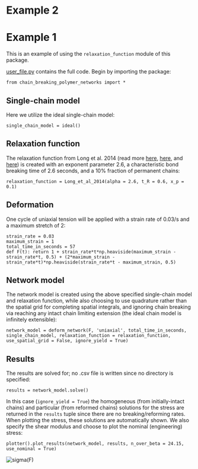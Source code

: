 # Example 2

# Example 1

This is an example of using the `relaxation_function` module of this package.

[user_file.py](user_file.py) contains the full code. Begin by importing the package:

	from chain_breaking_polymer_networks import *
	
## Single-chain model

Here we utilize the ideal single-chain model:

	single_chain_model = ideal()
	
## Relaxation function

The relaxation function from Long et al. 2014 (read more [here](https://dx.doi.org/10.1021/ma501290h), [here](https://dx.doi.org/10.1021/acs.macromol.6b00421), and [here](https://arxiv.org/abs/2104.08866)) is created with an exponent parameter 2.6, a characteristic bond breaking time of 2.6 seconds, and a 10% fraction of permanent chains:

	relaxation_function = Long_et_al_2014(alpha = 2.6, t_R = 0.6, x_p = 0.1)

## Deformation

One cycle of uniaxial tension will be applied with a strain rate of 0.03/s and a maximum stretch of 2:

	strain_rate = 0.03
	maximum_strain = 1
	total_time_in_seconds = 57
	def F(t): return 1 + strain_rate*t*np.heaviside(maximum_strain - strain_rate*t, 0.5) + (2*maximum_strain - strain_rate*t)*np.heaviside(strain_rate*t - maximum_strain, 0.5)

## Network model

The network model is created using the above specified single-chain model and relaxation function, while also choosing to use quadrature rather than the spatial grid for completing spatial integrals, and ignoring chain breaking via reaching any intact chain limiting extension (the ideal chain model is infinitely extensible):

	network_model = deform_network(F, 'uniaxial', total_time_in_seconds, single_chain_model, relaxation_function = relaxation_function, use_spatial_grid = False, ignore_yield = True)
		
## Results
	
The results are solved for; no .csv file is written since no directory is specified:
	
	results = network_model.solve()

In this case (`ignore_yield = True`) the homogeneous (from initially-intact chains) and particular (from reformed chains) solutions for the stress are returned in the `results` tuple since there are no breaking/reforming rates. When plotting the stress, these solutions are automatically shown. We also specify the shear modulus and choose to plot the nominal (engineering) stress:
	
	plotter().plot_results(network_model, results, n_over_beta = 24.15, use_nominal = True)

![sigma(F)](https://github.com/mbuche/chain_breaking_polymer_networks/blob/main/examples/example_2/sigma_hpt(F).png)
